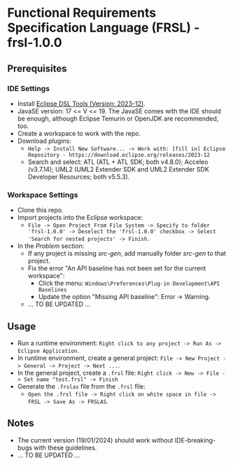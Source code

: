 # Functional Requirements Specification Language (FRSL) - frsl-1.0.0

## Prerequisites

### IDE Settings

- Install [Eclipse DSL Tools (Version: 2023-12)](https://www.eclipse.org/downloads/packages/release/2023-12/r/eclipse-ide-java-and-dsl-developers).
- JavaSE version: 17 <= V <= 19. The JavaSE comes with the IDE should be enough, although Eclipse Temurin or OpenJDK are recommended, too.
- Create a workspace to work with the repo.
- Download plugins:
  - `Help -> Install New Software... -> Work with: [fill in] Eclipse Repository - https://download.eclipse.org/releases/2023-12`
  - Search and select: ATL (ATL + ATL SDK; both v4.8.0); Acceleo (v3.7.14); UML2 (UML2 Extender SDK and UML2 Extender SDK Developer Resources; both v5.5.3).

### Workspace Settings

- Clone this repo.
- Import projects into the Eclipse workspace:
  - `File -> Open Project From File System -> Specify to folder 'frsl-1.0.0' -> Deselect the 'frsl-1.0.0' checkbox -> Select 'Search for nested projects' -> Finish`.
- In the *Problem* section:
  - If any project is missing *src-gen*, add manually folder *src-gen* to that project.
  - Fix the error "An API baseline has not been set for the current workspace":
    - Click the menu: `Windows\Preferences\Plug-in Development\API Baselines`
    - Update the option "Missing API baseline": Error -> Warning.
  - ... TO BE UPDATED ...

## Usage

- Run a runtime environment: `Right click to any project -> Run As -> Eclipse Application`.
- In runtime environment, create a general project: `File -> New Project -> General -> Project -> Next ...`.
- In the general project, create a `.frsl` file: `Right click -> New -> File -> Set name "test.frsl" -> Finish`
- Generate the `.frslas` file from the `.frsl` file:
  - `Open the .frsl file -> Right click on white space in file -> FRSL -> Save As -> FRSLAS`.

## Notes

- The current version (19/01/2024) should work without IDE-breaking-bugs with these guidelines.
- ... TO BE UPDATED ...
